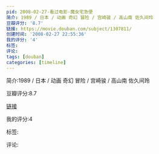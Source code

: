 ```yaml
---
pid: 2008-02-27-看过电影-魔女宅急便
简介: 1989 / 日本 / 动画 奇幻 冒险 / 宫崎骏 / 高山南 佐久间玲
豆瓣评分: '8.7'
链接: https://movie.douban.com/subject/1307811/
创建时间: '2008-02-27 22:55:36'
我的评分: '4'
标签:
评论:
tags: [douban]
categories: [timeline]
---
```

简介:1989 / 日本 / 动画 奇幻 冒险 / 宫崎骏 / 高山南 佐久间玲

豆瓣评分:8.7

[链接](https://movie.douban.com/subject/1307811/)

我的评分:4

标签:

评论:

